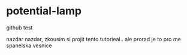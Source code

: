 # potential-lamp
github test

nazdar nazdar,
zkousim si projit tento tutorieal.. ale prorad je to pro me spanelska vesnice
